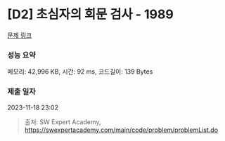 # [D2] 초심자의 회문 검사 - 1989 

[문제 링크](https://swexpertacademy.com/main/code/problem/problemDetail.do?contestProbId=AV5PyTLqAf4DFAUq) 

### 성능 요약

메모리: 42,996 KB, 시간: 92 ms, 코드길이: 139 Bytes

### 제출 일자

2023-11-18 23:02



> 출처: SW Expert Academy, https://swexpertacademy.com/main/code/problem/problemList.do